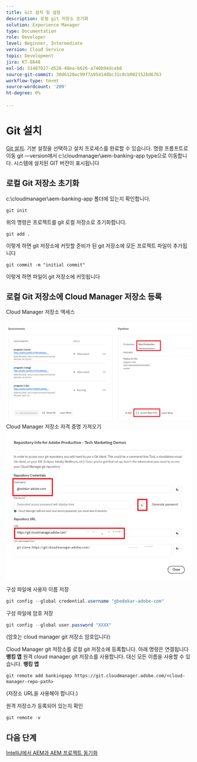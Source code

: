 ```yaml
---
title: Git 설치 및 설정
description: 로컬 git 저장소 초기화
solution: Experience Manager
type: Documentation
role: Developer
level: Beginner, Intermediate
version: Cloud Service
topic: Development
jira: KT-8848
exl-id: 31487027-d528-48ea-b626-a740b94dceb8
source-git-commit: 30d6120ec99f7a95414dbc31c0cb002152bd6763
workflow-type: tm+mt
source-wordcount: '209'
ht-degree: 0%

---
```


# Git 설치


[Git 설치](https://git-scm.com/downloads). 기본 설정을 선택하고 설치 프로세스를 완료할 수 있습니다.
명령 프롬프트로 이동 git —version에서 c:\cloudmanager\aem-banking-app type으로 이동합니다. 시스템에 설치된 GIT 버전이 표시됩니다

## 로컬 Git 저장소 초기화

c:\cloudmanager\aem-banking-app 폴더에 있는지 확인합니다.

```
git init
```

위의 명령은 프로젝트를 git 로컬 저장소로 초기화합니다.

```
git add .
```

이렇게 하면 git 저장소에 커밋할 준비가 된 git 저장소에 모든 프로젝트 파일이 추가됩니다

```
git commit -m "initial commit"
```

이렇게 하면 파일이 git 저장소에 커밋됩니다



## 로컬 Git 저장소에 Cloud Manager 저장소 등록

Cloud Manager 저장소 액세스
![담당자 정보 액세스](assets/cloud-manager-repo.png)
Cloud Manager 저장소 자격 증명 가져오기
![get-credentials](assets/cloud-manager-repo1.png)

구성 파일에 사용자 이름 저장

```java
git config --global credential.username "gbedekar-adobe-com"
```

구성 파일에 암호 저장

```java
git config --global user.password "XXXX"
```

(암호는 cloud manager git 저장소 암호입니다)

Cloud Manager git 저장소를 로컬 git 저장소에 등록합니다. 아래 명령은 연결됩니다 **뱅킹 앱** 원격 cloud manager git 저장소를 사용합니다. 대신 모든 이름을 사용할 수 있습니다. **뱅킹 앱**


```shell
git remote add bankingapp https://git.cloudmanager.adobe.com/<cloud-manager-repo-path>
```

(저장소 URL을 사용해야 합니다.)

원격 저장소가 등록되어 있는지 확인

```java
git remote -v
```

## 다음 단계

[IntelliJ에서 AEM과 AEM 프로젝트 동기화](./intellij-and-aem-sync.md)
